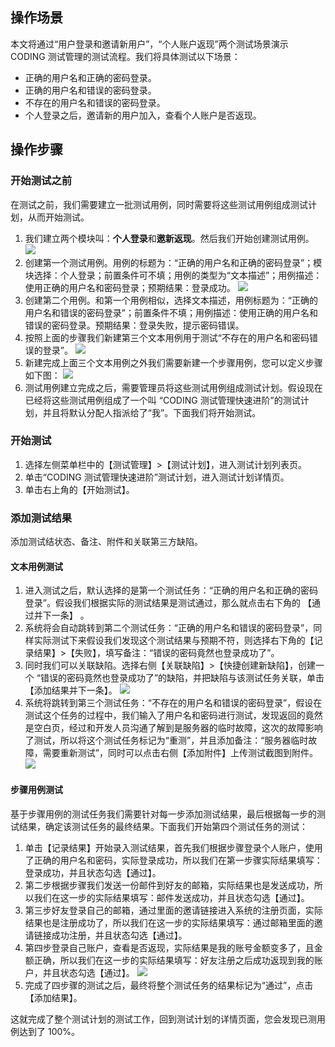## 操作场景

本文将通过“用户登录和邀请新用户”，“个人账户返现”两个测试场景演示 CODING 测试管理的测试流程。我们将具体测试以下场景：

- 正确的用户名和正确的密码登录。
- 正确的用户名和错误的密码登录。
- 不存在的用户名和错误的密码登录。
- 个人登录之后，邀请新的用户加入，查看个人账户是否返现。

## 操作步骤

### **开始测试之前**

在测试之前，我们需要建立一批测试用例，同时需要将这些测试用例组成测试计划，从而开始测试。

1. 我们建立两个模块叫：**个人登录**和**邀新返现**。然后我们开始创建测试用例。
![](https://main.qcloudimg.com/raw/ae634c5412c58157065737c5efdfb86c.png)
2. 创建第一个测试用例。用例的标题为：“正确的用户名和正确的密码登录”；模块选择：个人登录；前置条件可不填；用例的类型为“文本描述”；用例描述：使用正确的用户名和密码登录；预期结果：登录成功。
![](https://main.qcloudimg.com/raw/3119f895fc3c39db04bd0f7afaf838aa.png)
3. 创建第二个用例。和第一个用例相似，选择文本描述，用例标题为：“正确的用户名和错误的密码登录”；前置条件不填；用例描述：使用正确的用户名和错误的密码登录。预期结果：登录失败，提示密码错误。
4. 按照上面的步骤我们新建第三个文本用例用于测试“不存在的用户名和密码错误的登录”。
![](https://main.qcloudimg.com/raw/9ab6a02683e9627a55152e2c0dfe1849.png)
5. 新建完成上面三个文本用例之外我们需要新建一个步骤用例，您可以定义步骤如下图：
![](https://main.qcloudimg.com/raw/c11ef8e12fbe086cc4c7450886430a38.png)
6. 测试用例建立完成之后，需要管理员将这些测试用例组成测试计划。假设现在已经将这些测试用例组成了一个叫 “CODING 测试管理快速进阶”的测试计划，并且将默认分配人指派给了“我”。下面我们将开始测试。

### **开始测试**
1. 选择左侧菜单栏中的【测试管理】>【测试计划】，进入测试计划列表页。
2. 单击“CODING 测试管理快速进阶”测试计划，进入测试计划详情页。
3. 单击右上角的【开始测试】。

### **添加测试结果**
添加测试结状态、备注、附件和关联第三方缺陷。
#### 文本用例测试
1. 进入测试之后，默认选择的是第一个测试任务：“正确的用户名和正确的密码登录”。假设我们根据实际的测试结果是测试通过，那么就点击右下角的 【通过并下一条】 。
2. 系统将会自动跳转到第二个测试任务：“正确的用户名和错误的密码登录”，同样实际测试下来假设我们发现这个测试结果与预期不符，则选择右下角的【记录结果】>【失败】，填写备注：“错误的密码竟然也登录成功了”。
3. 同时我们可以关联缺陷。选择右侧【关联缺陷】>【快捷创建新缺陷】，创建一个 “错误的密码竟然也登录成功了”的缺陷，并把缺陷与该测试任务关联，单击【添加结果并下一条】。
![](https://main.qcloudimg.com/raw/71435336be31f6a9dc326730e4df3487.png)
4. 系统将跳转到第三个测试任务：“不存在的用户名和错误的密码登录”，假设在测试这个任务的过程中，我们输入了用户名和密码进行测试，发现返回的竟然是空白页，经过和开发人员沟通了解到是服务器的临时故障，这次的故障影响了测试，所以将这个测试任务标记为“重测”，并且添加备注：“服务器临时故障，需要重新测试”，同时可以点击右侧【添加附件】上传测试截图到附件。
![](https://main.qcloudimg.com/raw/9531545991f863eb2ff989b7d09a5a8f.png)

#### 步骤用例测试 
基于步骤用例的测试任务我们需要针对每一步添加测试结果，最后根据每一步的测试结果，确定该测试任务的最终结果。下面我们开始第四个测试任务的测试：
1. 单击【记录结果】开始录入测试结果，首先我们根据步骤登录个人账户，使用了正确的用户名和密码，实际登录成功，所以我们在第一步骤实际结果填写：登录成功，并且状态勾选【通过】。
2. 第二步根据步骤我们发送一份邮件到好友的邮箱，实际结果也是发送成功，所以我们在这一步的实际结果填写：邮件发送成功，并且状态勾选【通过】。
3. 第三步好友登录自己的邮箱，通过里面的邀请链接进入系统的注册页面，实际结果也是注册成功了，所以我们在这一步的实际结果填写：通过邮箱里面的邀请链接成功注册，并且状态勾选【通过】。
4. 第四步登录自己账户，查看是否返现，实际结果是我的账号金额变多了，且金额正确，所以我们在这一步的实际结果填写：好友注册之后成功返现到我的账户，并且状态勾选【通过】。
![](https://main.qcloudimg.com/raw/e96ac52dc37f7dd3ac9456a4858ff99f.png)
5. 完成了四步骤的测试之后，最终将整个测试任务的结果标记为“通过”，点击【添加结果】。

这就完成了整个测试计划的测试工作，回到测试计划的详情页面，您会发现已测用例达到了 100%。
